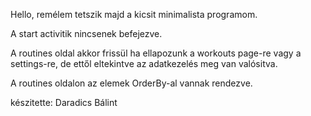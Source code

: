 Hello, remélem tetszik majd a kicsit minimalista programom.

A start activitik nincsenek befejezve.

A routines oldal akkor frissül ha ellapozunk a workouts page-re vagy a settings-re,
de ettől eltekintve az adatkezelés meg van valósitva. 

A routines oldalon az elemek OrderBy-al vannak rendezve.

készitette:
Daradics Bálint
